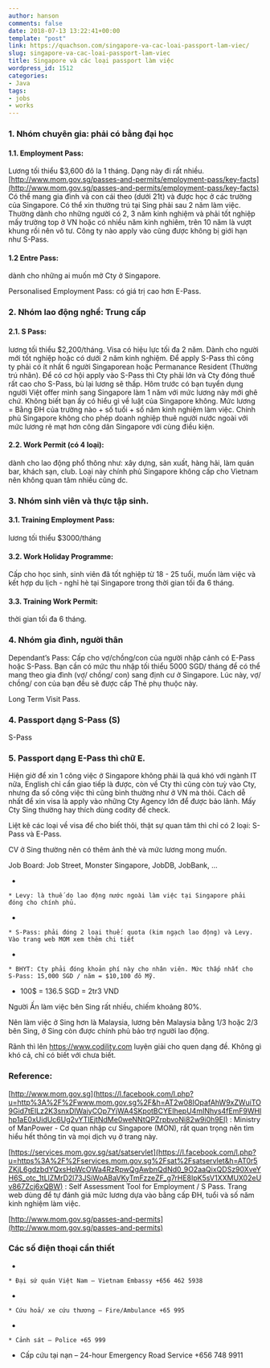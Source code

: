 ```yaml
---
author: hanson
comments: false
date: 2018-07-13 13:22:41+00:00
template: "post"
link: https://quachson.com/singapore-va-cac-loai-passport-lam-viec/
slug: singapore-va-cac-loai-passport-lam-viec
title: Singapore và các loại passport làm việc
wordpress_id: 1512
categories:
- Java
tags:
- jobs
- works
---
```


### 1. Nhóm chuyên gia: phải có bằng đại học




#### 1.1. Employment Pass:


Lương tối thiểu $3,600 đô la 1 tháng. Dạng này đi rất nhiều. [http://www.mom.gov.sg/passes-and-permits/employment-pass/key-facts](http://www.mom.gov.sg/passes-and-permits/employment-pass/key-facts) Có thể mang gia đình và con cái theo (dưới 21t) và được học ở các trường của Singapore. Có thể xin thường trú tại Sing phải sau 2 năm làm việc. Thường dành cho những người có 2, 3 năm kinh nghiệm và phải tốt nghiệp mấy trường top ở VN hoặc có nhiều năm kinh nghiêm, trên 10 năm là vượt khung rồi nên vô tư. Công ty nào apply vào cũng được không bị giới hạn như S-Pass.


#### 1.2 Entre Pass:


dành cho những ai muốn mở Cty ở Singapore.

Personalised Employment Pass: có giá trị cao hơn E-Pass.


### 2. Nhóm lao động nghề: Trung cấp




#### 2.1. S Pass:


lương tối thiểu $2,200/tháng. Visa có hiệu lực tối đa 2 năm. Dành cho người mới tốt nghiệp hoặc có dưới 2 năm kinh nghiệm. Để apply S-Pass thì công ty phải có ít nhất 6 người Singaporean hoặc Permanance Resident (Thường trú nhân). Để có cơ hội apply vào S-Pass thì Cty phải lớn và Cty đóng thuế rất cao cho S-Pass, bù lại lương sẽ thấp. Hôm trước có bạn tuyển dụng người Việt offer mình sang Singapore làm 1 năm với mức lương này mới ghê chứ. Không biết bạn ấy có hiểu gì về luật của Singapore không. Mức lương = Bằng ĐH của trường nào + số tuổi + số năm kinh nghiệm làm việc. Chính phủ Singapore không cho phép doanh nghiệp thuê người nước ngoài với mức lương rẻ mạt hơn công dân Singapore với cùng điều kiện.


#### 2.2. Work Permit (có 4 loại):


dành cho lao động phổ thông như: xây dựng, sản xuất, hàng hải, làm quán bar, khách sạn, club. Loại này chính phủ Singapore không cấp cho Vietnam nên không quan tâm nhiều cũng dc.


### 3. Nhóm sinh viên và thực tập sinh.




#### 3.1. Training Employment Pass:


lương tối thiểu $3000/tháng


#### 3.2. Work Holiday Programme:


Cấp cho học sinh, sinh viên đã tốt nghiệp từ 18 - 25 tuổi, muốn làm việc và kết hợp du lịch - nghỉ hè tại Singapore trong thời gian tối đa 6 tháng.


#### 3.3. Training Work Permit:


thời gian tối đa 6 tháng.


### 4. Nhóm gia đình, người thân


Dependant’s Pass: Cấp cho vợ/chồng/con của người nhập cảnh có E-Pass hoặc S-Pass. Bạn cần có mức thu nhập tối thiểu 5000 SGD/ tháng để có thể mang theo gia đình (vợ/ chồng/ con) sang định cư ở Singapore. Lúc này, vợ/ chồng/ con của bạn đều sẽ được cấp Thẻ phụ thuộc này.

Long Term Visit Pass.


### 4. Passport dạng S-Pass (S)








S-Pass







### 5. Passport dạng E-Pass thì chữ E.




Hiện giờ để xin 1 công việc ở Singapore không phải là quá khó với ngành IT nữa, English chỉ cần giao tiếp là được, còn về Cty thì cũng còn tuỳ vào Cty, nhưng đa số công việc thì cũng bình thường như ở VN mà thôi. Cách dễ nhất để xin visa là apply vào những Cty Agency lớn để được bảo lãnh. Mấy Cty Sing thường hay thích dùng codity để check.




Liệt kê các loại về visa để cho biết thôi, thật sự quan tâm thì chỉ có 2 loại: S-Pass và E-Pass.




CV ở Sing thường nên có thêm ảnh thẻ và mức lương mong muốn.




Job Board: Job Street, Monster Singapore, JobDB, JobBank, ...





 	
  * 

 	
    * Levy: là thuế do lao động nước ngoài làm việc tại Singapore phải đóng cho chính phủ.






 	
  * 

 	
    * S-Pass: phải đóng 2 loại thuế: quota (kim ngạch lao động) và Levy. Vào trang web MOM xem thêm chi tiết






 	
  * 

 	
    * BHYT: Cty phải đóng khoản phí này cho nhân viên. Mức thấp nhất cho S-Pass: 15,000 SGD / năm = $10,100 đô Mỹ.






 	
  * 100$ = 136.5 SGD = 2tr3 VND




Người Ấn làm việc bên Sing rất nhiều, chiếm khoảng 80%.




Nên làm việc ở Sing hơn là Malaysia, lương bên Malaysia bằng 1/3 hoặc 2/3 bên Sing, ở Sing còn được chính phủ bảo trợ người lao động.







Rãnh thì lên https://www.codility.com luyện giải cho quen dạng đề. Không gì khó cả, chỉ có biết với chưa biết.







### Reference:




[http://www.mom.gov.sg](https://l.facebook.com/l.php?u=http%3A%2F%2Fwww.mom.gov.sg%2F&h=AT2w08IOpafAhW9xZWuiTO9Gid7tElLz2K3snxDlWajyCOp7YjWA4SKpotBCYEIhepU4mINhys4fEmF9WHlhp1aE0xUidUc6Ug2vYTIEjtNdMe0weNNtQPZrpbvoNi82w9i0h9EI) : Ministry of ManPower - Cơ quan nhập cư Singapore (MON), rất quan trọng nên tìm hiểu hết thông tin và mọi dịch vụ ở trang này.




[https://services.mom.gov.sg/sat/satservlet](https://l.facebook.com/l.php?u=https%3A%2F%2Fservices.mom.gov.sg%2Fsat%2Fsatservlet&h=AT0r5ZKjL6gdzbdYQxsHpWcOWa4RzRpwQgAwbnQdNd0_9O2aaQixQDSz90XveYH6S_otc_1tLlZMrD2l73JSiWoABaVKyTmFzzeZF_g7rHE8IpK5sV1XXMUX02eUv867Zcj6xQBW) : Self Assessment Tool for Employment / S Pass. Trang web dùng để tự đánh giá mức lương dựa vào bằng cấp ĐH, tuổi và số năm kinh nghiệm làm việc.




[http://www.mom.gov.sg/passes-and-permits](http://www.mom.gov.sg/passes-and-permits)




### 




### Các số điện thoại cần thiết





 	
  * 

 	
    * Đại sứ quán Việt Nam – Vietnam Embassy +656 462 5938






 	
  * 

 	
    * Cứu hoả/ xe cứu thương – Fire/Ambulance +65 995






 	
  * 

 	
    * Cảnh sát – Police +65 999






 	
  * Cấp cứu tại nạn – 24-hour Emergency Road Service +656 748 9911



